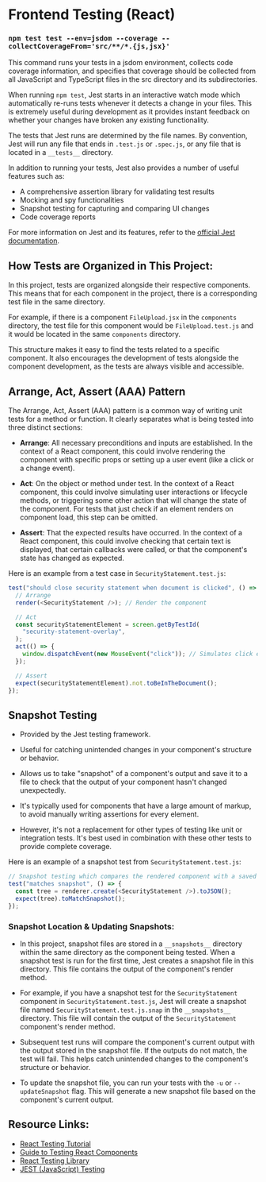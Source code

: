 # Frontend Testing (React)

### `npm test test --env=jsdom --coverage --collectCoverageFrom='src/**/*.{js,jsx}'`

This command runs your tests in a jsdom environment, collects code coverage information, and specifies that coverage should be collected from all JavaScript and TypeScript files in the src directory and its subdirectories.

When running `npm test`, Jest starts in an interactive watch mode which automatically re-runs tests whenever it detects a change in your files. This is extremely useful during development as it provides instant feedback on whether your changes have broken any existing functionality.

The tests that Jest runs are determined by the file names. By convention, Jest will run any file that ends in `.test.js` or `.spec.js`, or any file that is located in a `__tests__` directory.

In addition to running your tests, Jest also provides a number of useful features such as:

- A comprehensive assertion library for validating test results
- Mocking and spy functionalities
- Snapshot testing for capturing and comparing UI changes
- Code coverage reports

For more information on Jest and its features, refer to the [official Jest documentation](https://jestjs.io/).

## How Tests are Organized in This Project:

In this project, tests are organized alongside their respective components. This means that for each component in the project, there is a corresponding test file in the same directory.

For example, if there is a component `FileUpload.jsx` in the `components` directory, the test file for this component would be `FileUpload.test.js` and it would be located in the same `components` directory.

This structure makes it easy to find the tests related to a specific component. It also encourages the development of tests alongside the component development, as the tests are always visible and accessible.

## Arrange, Act, Assert (AAA) Pattern

The Arrange, Act, Assert (AAA) pattern is a common way of writing unit tests for a method or function. It clearly separates what is being tested into three distinct sections:

- **Arrange**: All necessary preconditions and inputs are established. In the context of a React component, this could involve rendering the component with specific props or setting up a user event (like a click or a change event).

- **Act**: On the object or method under test. In the context of a React component, this could involve simulating user interactions or lifecycle methods, or triggering some other action that will change the state of the component. For tests that just check if an element renders on component load, this step can be omitted.

- **Assert**: That the expected results have occurred. In the context of a React component, this could involve checking that certain text is displayed, that certain callbacks were called, or that the component's state has changed as expected.

Here is an example from a test case in `SecurityStatement.test.js`:

```javascript
test("should close security statement when document is clicked", () => {
  // Arrange
  render(<SecurityStatement />); // Render the component

  // Act
  const securityStatementElement = screen.getByTestId(
    "security-statement-overlay",
  );
  act(() => {
    window.dispatchEvent(new MouseEvent("click")); // Simulates click event on window
  });

  // Assert
  expect(securityStatementElement).not.toBeInTheDocument();
});
```

## Snapshot Testing

- Provided by the Jest testing framework.

- Useful for catching unintended changes in your component's structure or behavior.

- Allows us to take "snapshot" of a component's output and save it to a file to check that the output of your component hasn't changed unexpectedly.

- It's typically used for components that have a large amount of markup, to avoid manually writing assertions for every element.

- However, it's not a replacement for other types of testing like unit or integration tests. It's best used in combination with these other tests to provide complete coverage.

Here is an example of a snapshot test from `SecurityStatement.test.js`:

```javascript
// Snapshot testing which compares the rendered component with a saved snapshot found in ./__snapshots__.
test("matches snapshot", () => {
  const tree = renderer.create(<SecurityStatement />).toJSON();
  expect(tree).toMatchSnapshot();
});
```

### Snapshot Location & Updating Snapshots:

- In this project, snapshot files are stored in a `__snapshots__` directory within the same directory as the component being tested. When a snapshot test is run for the first time, Jest creates a snapshot file in this directory. This file contains the output of the component's render method.

- For example, if you have a snapshot test for the `SecurityStatement` component in `SecurityStatement.test.js`, Jest will create a snapshot file named `SecurityStatement.test.js.snap` in the `__snapshots__` directory. This file will contain the output of the `SecurityStatement` component's render method.

- Subsequent test runs will compare the component's current output with the output stored in the snapshot file. If the outputs do not match, the test will fail. This helps catch unintended changes to the component's structure or behavior.

- To update the snapshot file, you can run your tests with the `-u` or `--updateSnapshot` flag. This will generate a new snapshot file based on the component's current output.

## Resource Links:

- [React Testing Tutorial](https://youtu.be/ML5egqL3YFE?si=sadG6u8fTjhvJE5b)
- [Guide to Testing React Components](https://www.freecodecamp.org/news/testing-react-hooks/)
- [React Testing Library](https://testing-library.com/docs/react-testing-library/intro)
- [JEST (JavaScript) Testing](https://jestjs.io/)
